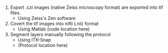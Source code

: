 1. Export .czi images (native Zeiss microscopy format) are exported into tif files.
   * Using Zeiss's Zen software  
2. Covert the tif images into nifti (.nii) format 
   * Using Matlab (code location here) 
3. Segment layers manually following the protocol
   * Using ITK-Snap 
   * (Protocol location here) 
